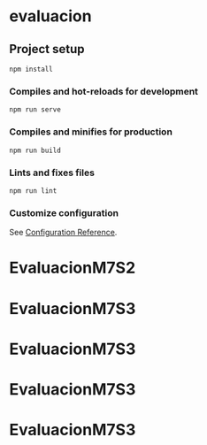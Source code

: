 # evaluacion

## Project setup
```
npm install
```

### Compiles and hot-reloads for development
```
npm run serve
```

### Compiles and minifies for production
```
npm run build
```

### Lints and fixes files
```
npm run lint
```

### Customize configuration
See [Configuration Reference](https://cli.vuejs.org/config/).
# EvaluacionM7S2
# EvaluacionM7S3
# EvaluacionM7S3
# EvaluacionM7S3
# EvaluacionM7S3
